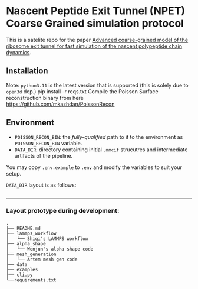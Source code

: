 # Nascent Peptide Exit Tunnel (NPET) Coarse Grained simulation protocol

This is a satelite repo for the paper [Advanced coarse-grained model of the ribosome exit tunnel for fast simulation of the nascent polypeptide chain dynamics](#citation_url).

## Installation


Note: `python3.11` is the latest version that is supported (this is solely due to `open3d` dep.) 
pip install -r reqs.txt
Compile the Poisson Surface reconstruction binary from here https://github.com/mkazhdan/PoissonRecon 


## Environment

- `POISSON_RECON_BIN`: the _fully-qualified_ path to it to the environment as `POISSON_RECON_BIN` variable.
- `DATA_DIR`: directory containing initial `.mmcif` strucutres and intermediate artifacts of the pipeline.

You may copy `.env.example` to `.env` and modify the variables to suit your setup.


`DATA_DIR` layout is as follows:
```
```

----------------------------------
### Layout prototype during development:

```
.
├── README.md
├── lammps_workflow
│   └── Shiqi's LAMMPS workflow
├── alpha_shape 
│   └── Wenjun's alpha shape code
├── mesh_generation
│   └── Artem mesh gen code
├── data             
├── examples
├── cli.py 
└──requirements.txt
```